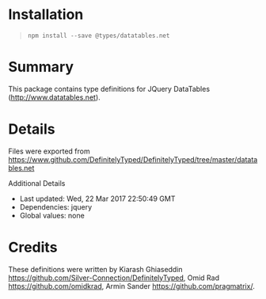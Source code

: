 # Installation
> `npm install --save @types/datatables.net`

# Summary
This package contains type definitions for JQuery DataTables (http://www.datatables.net).

# Details
Files were exported from https://www.github.com/DefinitelyTyped/DefinitelyTyped/tree/master/datatables.net

Additional Details
 * Last updated: Wed, 22 Mar 2017 22:50:49 GMT
 * Dependencies: jquery
 * Global values: none

# Credits
These definitions were written by Kiarash Ghiaseddin <https://github.com/Silver-Connection/DefinitelyTyped>, Omid Rad <https://github.com/omidkrad>, Armin Sander <https://github.com/pragmatrix/>.
